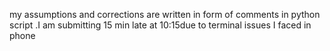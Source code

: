 my assumptions and corrections are written in form of comments in python script .I am submitting 15 min late at 10:15due to terminal issues I faced in phone
